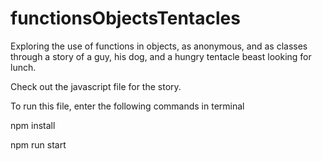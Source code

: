 # functionsObjectsTentacles
Exploring the use of functions in objects, as anonymous, and as classes through a story of a guy, his dog, and a hungry tentacle beast looking for lunch.

Check out the javascript file for the story.  

To run this file, enter the following commands in terminal

npm install

npm run start
